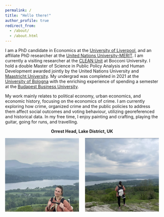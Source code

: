 ```yaml
---
permalink: /
title: "Hello there!"
author_profile: true
redirect_from: 
  - /about/ 
  - /about.html
---
```


I am a PhD candidate in Economics at the [University of Liverpool](https://www.liverpool.ac.uk/), and an affiliate PhD researcher at the [United Nations University-MERIT](https://unu.edu/merit). I am currently a visiting researcher at the [CLEAN Unit](https://clean.unibocconi.eu/) at Bocconi University. I hold a double Master of Science in Public Policy Analysis and Human Development awarded jointly by the United Nations University and [Maastricht University](https://www.maastrichtuniversity.nl/). My undergrad was completed in 2021 at the [University of Bologna](https://www.unibo.it/en) with the enriching experience of spending a semester at the [Budapest Business University](https://uni-bge.hu/en).

My work mainly relates to political economy, urban economics, and economic history, focusing on the economics of crime. I am currently exploring how crime, organized crime and the public policies to address them affect social outcomes and voting behaviour, utilizing georeferenced and historical data. In my free time, I enjoy painting and crafting, playing the guitar, going for runs, and travelling.  


<!-- Centered description -->
<div style="text-align: center;">
    <p><strong>Orrest Head, Lake District, UK</strong></p>
</div>

<!-- Images side by side -->
<div style="display: flex; justify-content: center; text-align: center; gap: 20px;">
    <img src="/images/1000126121.png" alt="Lake District view 1" style="width: 48%;"/>
    <img src="/images/1000126122.png" alt="Lake District view 2" style="width: 48%;"/>
</div>



